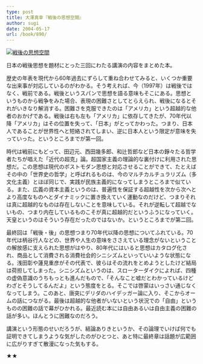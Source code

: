 ```yaml
---
type: post
title: 大澤真幸『戦後の思想空間』
author: sugi
date: 2004-05-17
url: /book/890/
---
```

<a href="http://www.amazon.co.jp/exec/obidos/ASIN/4480057668/chezsugi-22/ref=nosim/" onclick="_gaq.push(['_trackEvent', 'outbound-article', 'http://www.amazon.co.jp/exec/obidos/ASIN/4480057668/chezsugi-22/ref=nosim/', '']);" name="amazletlink" target="_blank"><img src="http://i0.wp.com/ec2.images-amazon.com/images/I/51XXK01AFTL.SL160.jpg?w=660" alt="戦後の思想空間" class="alignleft" data-recalc-dims="1" /></a>

日本の戦後思想を題材にとった三回にわたる講演の内容をまとめた本。

歴史の年表を現代から60年過去にずらして重ね合わせてみると、いくつか重要な出来事が対応しているのがわかる。そう考えれば、今（1997年）は戦後ではなく、戦前である。戦後というスパンで思想を語る意味もそこにある。思想というものから戦争をみた場合、表現の困難さとしてとらえられ、戦後になるとそれがいきなり解消する。困難さを克服できたのは「アメリカ」という超越的な他者のおかげである。戦後は右も左も「アメリカ」に依存してきたが、70年代以降「アメリカ」はその位置を失って、「日本」がとってかわった。つまり、日本人であることが世界性へと短絡されてしまい、逆に日本人という限定が意味を失っていった。というところまでが第一回。

時代は戦前にもどって、田辺元、西田幾多郎、和辻哲郎など日本の錚々たる哲学者たちが唱えた「近代の超克」論。超国家主義の理論的な裏付けに利用された思想だ。この思想は現代のポストモダン思想と対応させることができて、たとえばその中の「世界史の哲学」と呼ばれるものは、今のマルチカルチュラリズム（多文化主義）とほぼ同じで、実践が民族主義的になってしまうところまで似ている。また、広義の資本主義というのは、普遍性を保証する超越性を次から次へとより高度なものへとダイナミックに置き換えていく運動なのだけど、つまりそれは真に超越的なものは存在しないことを意味している。それが逆転して超越でないもの、つまり内在しているものこそが真に超越的だというふうになっていく。天皇というのはそういう存在だったのではないか。というところまでが第二回。

最終回は「戦後・後」の思想つまり70年代以降の思想についてふれている。70年代は柄谷行人などの、世界や人生の意味をささえている理念がないということの解放感に支えられた思想がはやり、80年代にはいると思想はカタログ化され、商品として消費される消費社会的シニシズムといっていいような状態になる。浅田彰や蓮見重彦がその代表で、彼らはその流れをとめようとしたけど結局は荷担してしまった。シニシズムというのは、スローターダイクによれば、四種の虚偽意識のうちもっとも進んだもので、「そんなこと嘘だとわかっているけどわざとそうしてるんだよ」という態度をとる。そこでは啓蒙はいっさい通じなくなってしまう。このあと、唐突にデリダのハイデッガー論に入り、そこからオームの話につながる。最後は超越的な他者がいないという状況での「自由」というものの困難の話で幕がひかれる。最近読む本には自由あるいは自由主義の困難の話が多い。ほんとうに困難なのだろう。

講演という形態のせいだろうが、結論ありきというか、その論理でいけば何でも証明できてしまうような気がしたのがひとつと、あと特に最終章は話題が広範囲に広がりすぎて散漫になった気もする。

★★

